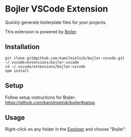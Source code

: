 # Bojler VSCode Extension

Quickly generate boilerplate files for your projects.

This extension is powered by [Bojler](https://github.com/kamilmielnik/bojler).

## Installation

```Shell
git clone git@github.com:kamilmielnik/bojler-vscode.git ~/.vscode/extensions/bojler-vscode
cd ~/.vscode/extensions/bojler-vscode
npm install
```

## Setup

Follow setup instructions for Bojler: https://github.com/kamilmielnik/bojler#setup

## Usage

Right-click on any folder in the [Explorer](https://code.visualstudio.com/docs/getstarted/userinterface#_explorer) and choose "Bojler".

